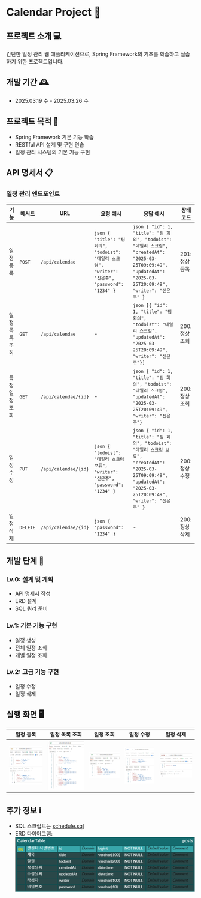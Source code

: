 # Calendar Project 📅

## 프로젝트 소개 💻

간단한 일정 관리 웹 애플리케이션으로, Spring Framework의 기초를 학습하고 실습하기 위한 프로젝트입니다.

## 개발 기간 🕰️

- 2025.03.19 수 - 2025.03.26 수

## 프로젝트 목적 🎯

- Spring Framework 기본 기능 학습
- RESTful API 설계 및 구현 연습
- 일정 관리 시스템의 기본 기능 구현

## API 명세서 📋

### 일정 관리 엔드포인트

| 기능 | 메서드 | URL | 요청 예시 | 응답 예시 | 상태 코드 |
|------|--------|-----|-----------|-----------|-----------|
| 일정 등록 | `POST` | `/api/calendae` | ```json { "title": "팀 회의", "todoist": "데일리 스크럼", "writer": "신은주", "password": "1234" }``` | ```json { "id": 1, "title": "팀 회의", "todoist": "데일리 스크럼", "createdAt": "2025-03-25T09:09:49", "updatedAt": "2025-03-25T20:09:49", "writer": "신은주" }``` | 201: 정상 등록 |
| 일정 목록 조회 | `GET` | `/api/calendae` | - | ```json [{ "id": 1, "title": "팀 회의", "todoist": "데일리 스크럼", "updatedAt": "2025-03-25T20:09:49", "writer": "신은주"}]``` | 200: 정상 조회 |
| 특정 일정 조회 | `GET` | `/api/calendae/{id}` | - | ```json { "id": 1, "title": "팀 회의", "todoist": "데일리 스크럼", "updatedAt": "2025-03-25T20:09:49", "writer": "신은주"} ``` | 200: 정상 조회 |
| 일정 수정 | `PUT` | `/api/calendae/{id}` | ```json { "todoist": "데일리 스크럼 보류", "writer": "신은주", "password": "1234" }``` | ```json { "id": 1, "title": "팀 회의", "todoist": "데일리 스크럼 보류", "createdAt": "2025-03-25T09:09:49", "updatedAt": "2025-03-25T20:09:49", "writer": "신은주" }``` | 200: 정상 수정 |
| 일정 삭제 | `DELETE` | `/api/calendae/{id}` | ```json { "password": "1234" }``` | - | 200: 정상 삭제 |

## 개발 단계 🚀

### Lv.0: 설계 및 계획
- API 명세서 작성
- ERD 설계
- SQL 쿼리 준비

### Lv.1: 기본 기능 구현
- 일정 생성
- 전체 일정 조회
- 개별 일정 조회

### Lv.2: 고급 기능 구현
- 일정 수정
- 일정 삭제

## 실행 화면 🖥️

| 일정 등록 | 일정 목록 조회 | 일정 조회 | 일정 수정 | 일정 삭제 |
|----------|--------------|-----------|-----------|-----------|
| ![일정 등록](img/img1.png) | ![일정 목록 조회](img/img2.png) | ![일정 조회](img/img3.png) | ![일정 수정](img/img4.png) | ![일정 삭제](img/img5.png) |

## 추가 정보 ℹ️

- SQL 스크립트는 [schedule.sql](schedule.sql)
- ERD 다이어그램: ![ERD](img/img.png)